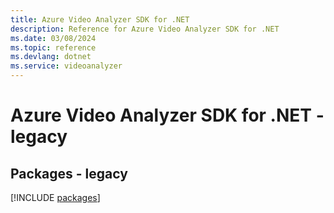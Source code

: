 ```yaml
---
title: Azure Video Analyzer SDK for .NET
description: Reference for Azure Video Analyzer SDK for .NET
ms.date: 03/08/2024
ms.topic: reference
ms.devlang: dotnet
ms.service: videoanalyzer
---
```

# Azure Video Analyzer SDK for .NET - legacy
## Packages - legacy
[!INCLUDE [packages](video-analyzer-index.md)]